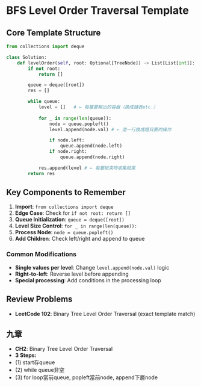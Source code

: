 # BFS Level Order Traversal Template

## Core Template Structure

```python
from collections import deque

class Solution:
    def levelOrder(self, root: Optional[TreeNode]) -> List[List[int]]:
        if not root:
            return []

        queue = deque([root])
        res = []

        while queue:
            level = []   # ← 每層要輸出的容器（換成鏈表etc.）
            
            for _ in range(len(queue)):
                node = queue.popleft()
                level.append(node.val) # ← 這一行換成題目要的操作

                if node.left:
                    queue.append(node.left)
                if node.right:
                    queue.append(node.right)

            res.append(level # ← 每層結束時收集結果
        return res
```

## Key Components to Remember

1. **Import**: `from collections import deque`
2. **Edge Case**: Check for `if not root: return []`
3. **Queue Initialization**: `queue = deque([root])`
4. **Level Size Control**: `for _ in range(len(queue)):`
5. **Process Node**: `node = queue.popleft()`
6. **Add Children**: Check left/right and append to queue

### Common Modifications
- **Single values per level**: Change `level.append(node.val)` logic
- **Right-to-left**: Reverse level before appending
- **Special processing**: Add conditions in the processing loop

## Review Problems
- **LeetCode 102**: Binary Tree Level Order Traversal (exact template match)

## 九章
- **CH2**: Binary Tree Level Order Traversal
- **3 Steps:**
- (1) start存queue
- (2) while queue非空
- (3) for loop當前queue, popleft當前node, append下層node
